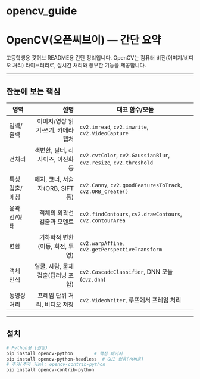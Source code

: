 # opencv_guide
# OpenCV(오픈씨브이) — 간단 요약

고등학생용 깃허브 README용 간단 정리입니다. OpenCV는 컴퓨터 비전(이미지/비디오 처리) 라이브러리로, 실시간 처리와 풍부한 기능을 제공합니다.

---

## 한눈에 보는 핵심

| 영역 | 설명 | 대표 함수/모듈 |
|---|---:|---|
| 입력/출력 | 이미지/영상 읽기·쓰기, 카메라 캡처 | `cv2.imread`, `cv2.imwrite`, `cv2.VideoCapture` |
| 전처리 | 색변환, 필터, 리사이즈, 이진화 등 | `cv2.cvtColor`, `cv2.GaussianBlur`, `cv2.resize`, `cv2.threshold` |
| 특성 검출/매칭 | 에지, 코너, 서술자(ORB, SIFT 등) | `cv2.Canny`, `cv2.goodFeaturesToTrack`, `cv2.ORB_create()` |
| 윤곽선/형태 | 객체의 외곽선 검출과 모멘트 | `cv2.findContours`, `cv2.drawContours`, `cv2.contourArea` |
| 변환 | 기하학적 변환(이동, 회전, 투영) | `cv2.warpAffine`, `cv2.getPerspectiveTransform` |
| 객체 인식 | 얼굴, 사람, 물체 검출(딥러닝 포함) | `cv2.CascadeClassifier`, DNN 모듈 (`cv2.dnn`) |
| 동영상 처리 | 프레임 단위 처리, 비디오 저장 | `cv2.VideoWriter`, 루프에서 프레임 처리 |

---

## 설치

```bash
# Python용 (권장)
pip install opencv-python        # 핵심 패키지
pip install opencv-python-headless  # GUI 없음(서버용)
# 추가(추가 기능): opencv-contrib-python
pip install opencv-contrib-python
